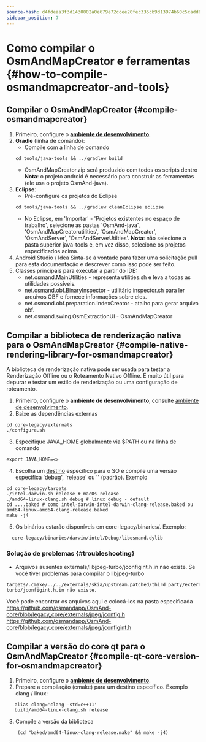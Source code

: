 ```yaml
---
source-hash: d4fdeaa3f3d1430002a0e679e72ccee20fec335cb9d13974b60c5cadd82a094e
sidebar_position: 7
---
```


# Como compilar o OsmAndMapCreator e ferramentas {#how-to-compile-osmandmapcreator-and-tools}


## Compilar o OsmAndMapCreator {#compile-osmandmapcreator}
1. Primeiro, configure o **[ambiente de desenvolvimento](setup-the-dev-environment.md)**.
2. **Gradle** (linha de comando):
    - Compile com a linha de comando
    ```
    cd tools/java-tools && ../gradlew build
    ```
    - OsmAndMapCreator.zip será produzido com todos os scripts dentro
    **Nota**: o projeto android é necessário para construir as ferramentas (ele usa o projeto OsmAnd-java).
3. **Eclipse**:
    - Pré-configure os projetos do Eclipse
    ```
    cd tools/java-tools && ../gradlew cleanEclipse eclipse
    ```
    - No Eclipse, em 'Importar' - 'Projetos existentes no espaço de trabalho', selecione as pastas 'OsmAnd-java', 'OsmAndMapCreatorutilities', 'OsmAndMapCreator', 'OsmAndServer', 'OsmAndServerUtilties'.
    **Nota**: não selecione a pasta superior java-tools e, em vez disso, selecione os projetos especificados acima.
4. Android Studio / Idea
    Sinta-se à vontade para fazer uma solicitação pull para esta documentação e descrever como isso pode ser feito.
5. Classes principais para executar a partir do IDE:
   - net.osmand.MainUtilities - representa utilities.sh e leva a todas as utilidades possíveis.
   - net.osmand.obf.BinaryInspector - utilitário inspector.sh para ler arquivos OBF e fornece informações sobre eles.
   - net.osmand.obf.preparation.IndexCreator - atalho para gerar arquivo obf.
   - net.osmand.swing.OsmExtractionUI - OsmAndMapCreator

## Compilar a biblioteca de renderização nativa para o OsmAndMapCreator {#compile-native-rendering-library-for-osmandmapcreator}
A biblioteca de renderização nativa pode ser usada para testar a Renderização Offline ou o Roteamento Nativo Offline. É muito útil para depurar e testar um estilo de renderização ou uma configuração de roteamento.

1. Primeiro, configure o **ambiente de desenvolvimento**, consulte [ambiente de desenvolvimento](./setup-the-dev-environment).
2. Baixe as dependências externas
 ```
 cd core-legacy/externals
 ./configure.sh
 ```
3. Especifique JAVA_HOME globalmente via $PATH ou na linha de comando
  ```
  export JAVA_HOME=<>
  ```
4. Escolha um [destino](https://github.com/osmandapp/OsmAnd-core/tree/legacy_core/targets) específico para o SO e compile uma versão específica 'debug', 'release' ou '' (padrão). Exemplo
  ```
  cd core-legacy/targets
  ./intel-darwin.sh release # macOs release
  ./amd64-linux-clang.sh debug # linux debug - default
  cd ....baked # como intel-darwin-intel-darwin-clang-release.baked ou amd64-linux-amd64-clang-release.baked
  make -j4
  ```
5. Os binários estarão disponíveis em core-legacy/binaries/.
Exemplo:
  ```
    core-legacy/binaries/darwin/intel/Debug/libosmand.dylib
  ```

### Solução de problemas {#troubleshooting}
- Arquivos ausentes externals/libjpeg-turbo/jconfigint.h.in não existe.
Se você tiver problemas para compilar o libjpeg-turbo
```
targets/.cmake/../../externals/skia/upstream.patched/third_party/externals/libjpeg-turbo/jconfigint.h.in não existe.
```
Você pode encontrar os arquivos aqui e colocá-los na pasta especificada
https://github.com/osmandapp/OsmAnd-core/blob/legacy_core/externals/jpeg/jconfig.h
https://github.com/osmandapp/OsmAnd-core/blob/legacy_core/externals/jpeg/jconfigint.h

## Compilar a versão do core qt para o OsmAndMapCreator {#compile-qt-core-version-for-osmandmapcreator}
1. Primeiro, configure o **[ambiente de desenvolvimento](setup-the-dev-environment.md)**.
2. Prepare a compilação (cmake) para um destino específico. Exemplo clang / linux:
```
   alias clang='clang -std=c++11'
   build/amd64-linux-clang.sh release
```
3. Compile a versão da biblioteca
```
    (cd "baked/amd64-linux-clang-release.make" && make -j4)
```